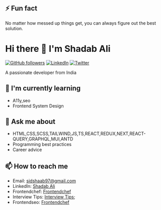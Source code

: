 ## ⚡ Fun fact 
No matter how messed up things get, you can always figure out the best solution.

# Hi there 👋 I'm Shadab Ali

[![GitHub followers](https://img.shields.io/github/followers/shadab97?logo=github&style=flat-square)](https://github.com/shadab97)
[![LinkedIn](https://img.shields.io/badge/LinkedIn-Connect-blue?style=flat-square&logo=linkedin)](https://linkedin.com/in/shadab-ali)
[![Twitter](https://img.shields.io/badge/Twitter-Follow-blue?style=flat-square&logo=twitter)](https://twitter.com/shacodes)

A passionate developer from India

## 🌱 I'm currently learning
- A11y,seo
- Frontend System Design

## 💬 Ask me about
- HTML,CSS,SCSS,TAILWIND,JS,TS,REACT,REDUX,NEXT,REACT-QUERY,GRAPHQL,MUI,ANTD
- Programming best practices
- Career advice

## 📫 How to reach me
- Email: sidshaab97@gmail.com
- LinkedIn: [Shadab Ali](https://linkedin.com/in/shadab-ali)
- Frontendchef: [Frontendchef](https://frontendchef.com)
- Interview Tips: [Interview Tips](https://interview.frontendchef.com);
- Frontendseo: [Frontendchef](https://frontendseo.com)


